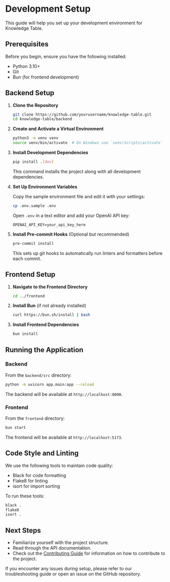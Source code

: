 # Development Setup

This guide will help you set up your development environment for Knowledge Table.

## Prerequisites

Before you begin, ensure you have the following installed:

- Python 3.10+
- Git
- Bun (for frontend development)

## Backend Setup

1. **Clone the Repository**

   ```sh
   git clone https://github.com/yourusername/knowledge-table.git
   cd knowledge-table/backend
   ```

2. **Create and Activate a Virtual Environment**

   ```sh
   python3 -m venv venv
   source venv/bin/activate  # On Windows use `venv\Scripts\activate`
   ```

3. **Install Development Dependencies**

   ```sh
   pip install .[dev]
   ```

   This command installs the project along with all development dependencies.

4. **Set Up Environment Variables**

   Copy the sample environment file and edit it with your settings:

   ```sh
   cp .env.sample .env
   ```

   Open `.env` in a text editor and add your OpenAI API key:

   ```
   OPENAI_API_KEY=your_api_key_here
   ```

5. **Install Pre-commit Hooks** (Optional but recommended)

   ```sh
   pre-commit install
   ```

   This sets up git hooks to automatically run linters and formatters before each commit.

## Frontend Setup

1. **Navigate to the Frontend Directory**

   ```sh
   cd ../frontend
   ```

2. **Install Bun** (if not already installed)

   ```sh
   curl https://bun.sh/install | bash
   ```

3. **Install Frontend Dependencies**

   ```sh
   bun install
   ```

## Running the Application

### Backend

From the `backend/src` directory:

```sh
python -m uvicorn app.main:app --reload
```

The backend will be available at `http://localhost:8000`.

### Frontend

From the `frontend` directory:

```sh
bun start
```

The frontend will be available at `http://localhost:5173`.

## Code Style and Linting

We use the following tools to maintain code quality:

- Black for code formatting
- Flake8 for linting
- isort for import sorting

To run these tools:

```sh
black .
flake8
isort .
```

## Next Steps

- Familiarize yourself with the project structure.
- Read through the API documentation.
- Check out the [Contributing Guide](../../contributing.md) for information on how to contribute to the project.

If you encounter any issues during setup, please refer to our troubleshooting guide or open an issue on the GitHub repository.